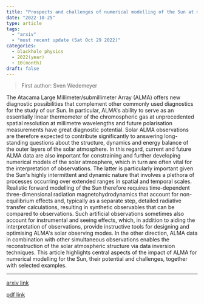 ```yaml
---
title: "Prospects and challenges of numerical modelling of the Sun at millimetre wavelengths"
date: "2022-10-25"
type: article
tags:
  - "arxiv"
  - "most recent update (Sat Oct 29 2022)"
categories:
  - blackhole physics
  - 2022(year)
  - 10(month)
draft: false
---
```


> First author: Sven Wedemeyer

 The Atacama Large Millimeter/submillimeter Array (ALMA) offers new diagnostic
possibilities that complement other commonly used diagnostics for the study of
our Sun. In particular, ALMA's ability to serve as an essentially linear
thermometer of the chromospheric gas at unprecedented spatial resolution at
millimetre wavelengths and future polarisation measurements have great
diagnostic potential. Solar ALMA observations are therefore expected to
contribute significantly to answering long-standing questions about the
structure, dynamics and energy balance of the outer layers of the solar
atmosphere. In this regard, current and future ALMA data are also important for
constraining and further developing numerical models of the solar atmosphere,
which in turn are often vital for the interpretation of observations. The
latter is particularly important given the Sun's highly intermittent and
dynamic nature that involves a plethora of processes occurring over extended
ranges in spatial and temporal scales. Realistic forward modelling of the Sun
therefore requires time-dependent three-dimensional radiation
magnetohydrodynamics that account for non-equilibrium effects and, typically as
a separate step, detailed radiative transfer calculations, resulting in
synthetic observables that can be compared to observations. Such artificial
observations sometimes also account for instrumental and seeing effects, which,
in addition to aiding the interpretation of observations, provide instructive
tools for designing and optimising ALMA's solar observing modes. In the other
direction, ALMA data in combination with other simultaneous observations
enables the reconstruction of the solar atmospheric structure via data
inversion techniques. This article highlights central aspects of the impact of
ALMA for numerical modelling for the Sun, their potential and challenges,
together with selected examples.

---
[arxiv link](http://arxiv.org/abs/2210.13894v1)

[pdf link](http://arxiv.org/pdf/2210.13894v1)